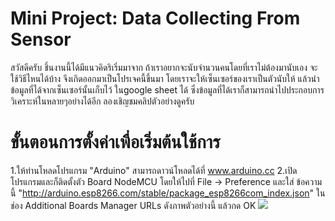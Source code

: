 # Mini Project: Data Collecting From Sensor


  สวัสดีครับ ชิ้นงานนี้ได้มีแนวคิดริเริ่มมาจาก ถ้าเราอยากจะนับจำนวนคนโดยที่เราไม่ต้องมานับเอง จะใช้วิธีไหนได้บ้าง
จึงเกิดออกมาเป็นโปรเจคนี้ขึ้นมา โดยเราจะให้เซ็นเซอร์ของเราเป็นตัวนับให้ แล้วนำข้อมูลที่ได้จากเซ็นเซอร์นั้นเก็บไว้
ในgoogle sheet ได้ ซึ่งข้อมูลที่ได้เราก็สามารถนำไปประกอบการวิเคราะห์ในหลายๆอย่างได้อีก 
ลองเชิญชมคลิปตัวอย่างดูครับ

# ขั้นตอนการตั้งค่าเพื่อเริ่มต้นใช้การ 

1.ให้ท่านโหลดโปรแกรม "Arduino" สามารถดาวน์โหลดได้ที่ www.arduino.cc
2.เปิดโปรแกรมและก็ติดตั้งตัว Board NodeMCU โดยให้ไปที่ File -> Preference และใส่ ข้อความนี้ "http://arduino.esp8266.com/stable/package_esp8266com_index.json" ในช่อง Additional Boards Manager URLs ดังภาพตัวอย่างนี้ แล้วกด OK
![](https://imgur.com/OAPeS2N)

